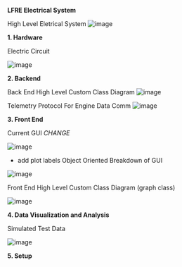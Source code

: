 **LFRE Electrical System**

High Level Eletrical System
![image](https://github.com/izukaike/LFRE/assets/117411866/d8bb7c13-b89a-4e5e-8969-3f10823c009f)


**1. Hardware**

Electric Circuit

![image](https://github.com/izukaike/LFRE/assets/117411866/daad16bc-3b03-47e3-a256-0256c8611d52)






**2. Backend**

Back End High Level Custom Class Diagram
![image](https://github.com/izukaike/LFRE/assets/117411866/f5860839-77a2-4037-96f3-3bda5fd9b260)


Telemetry Protocol For Engine Data Comm
![image](https://github.com/izukaike/LFRE/assets/117411866/19f0df32-a673-4c0d-bf45-399a623059d7)

**3. Front End**

Current GUI *CHANGE*

![image](https://github.com/izukaike/LFRE/assets/117411866/cb5083c8-9803-4549-bb37-0fba04a07332)

- add plot labels
Object Oriented Breakdown of GUI


![image](https://github.com/izukaike/LFRE/assets/117411866/48289045-6080-4dde-8877-083b49efc8dc)

  
Front End High Level Custom Class Diagram (graph class)

![image](https://github.com/izukaike/LFRE/assets/117411866/a35300d7-1d74-4952-a840-31cc79cfeb02)

**4. Data Visualization and Analysis**

Simulated Test Data

![image](https://github.com/izukaike/LFRE/assets/117411866/54c4b1ac-360a-495a-aea6-3dcccd340607)

 

**5. Setup**



